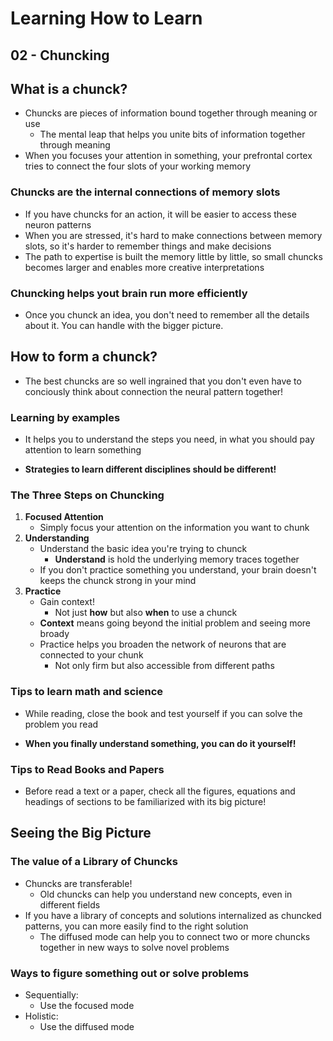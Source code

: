 # Learning How to Learn

## 02 - Chuncking

## What is a chunck?

- Chuncks are pieces of information bound together through meaning or use
  - The mental leap that helps you unite bits of information together through meaning
- When you focuses your attention in something, your prefrontal cortex tries to connect the four slots of your working memory

### Chuncks are the internal connections of memory slots

- If you have chuncks for an action, it will be easier to access these neuron patterns
- When you are stressed, it's hard to make connections between memory slots, so it's harder to remember things and make decisions
- The path to expertise is built the memory little by little, so small chuncks becomes larger and enables more creative interpretations

### Chuncking helps yout brain run more efficiently

- Once you chunck an idea, you don't need to remember all the details about it. You can handle with the bigger picture.

## How to form a chunck?

- The best chuncks are so well ingrained that you don't even have to conciously think about connection the neural pattern together!

### Learning by examples

- It helps you to understand the steps you need, in what you should pay attention to learn something

- **Strategies to learn different disciplines should be different!**

### The Three Steps on Chuncking

1. **Focused Attention**
   - Simply focus your attention on the information you want to chunk
2. **Understanding**
   - Understand the basic idea you're trying to chunck
     - **Understand** is hold the underlying memory traces together
   - If you don't practice something you understand, your brain doesn't keeps the chunck strong in your mind
3. **Practice**
   - Gain context!
     - Not just **how** but also **when** to use a chunck
   - **Context** means going beyond the initial problem and seeing more broady
   - Practice helps you broaden the network of neurons that are connected to your chunk
     - Not only firm but also accessible from different paths

### Tips to learn math and science

- While reading, close the book and test yourself if you can solve the problem you read

- **When you finally understand something, you can do it yourself!**

### Tips to Read Books and Papers

- Before read a text or a paper, check all the figures, equations and headings of sections to be familiarized with its big picture!

## Seeing the Big Picture

### The value of a Library of Chuncks

- Chuncks are transferable!
  - Old chuncks can help you understand new concepts, even in different fields
- If you have a library of concepts and solutions internalized as chuncked patterns, you can more easily find to the right solution
  - The diffused mode can help you to connect two or more chuncks together in new ways to solve novel problems

### Ways to figure something out or solve problems

- Sequentially:
  - Use the focused mode
- Holistic:
  - Use the diffused mode
